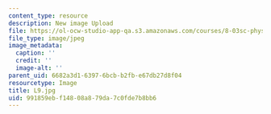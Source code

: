```yaml
---
content_type: resource
description: New image Upload
file: https://ol-ocw-studio-app-qa.s3.amazonaws.com/courses/8-03sc-physics-iii-vibrations-and-waves-fall-2016/991859ebf14808a879da7c0fde7b8bb6_L9.jpg
file_type: image/jpeg
image_metadata:
  caption: ''
  credit: ''
  image-alt: ''
parent_uid: 6682a3d1-6397-6bcb-b2fb-e67db27d8f04
resourcetype: Image
title: L9.jpg
uid: 991859eb-f148-08a8-79da-7c0fde7b8bb6
---
```

